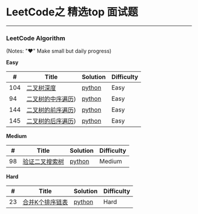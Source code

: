 # LeetCode之 精选top 面试题

---
 
 
### LeetCode Algorithm

(Notes: "&hearts;" Make small but daily progress)

**Easy**

| # | Title | Solution | Difficulty |
|---| ----- | -------- | ---------- |
|104|[二叉树深度](https://leetcode-cn.com/problems/maximum-depth-of-binary-tree/)| [python](./daily/104_2020-05-19.md)|Easy|
|94|[二叉树的中序遍历](https://leetcode-cn.com/problems/binary-tree-inorder-traversal/))| [python](./daily/94_2020-05-19.md)|Easy|
|144|[二叉树的前序遍历](https://leetcode-cn.com/problems/binary-tree-preorder-traversal/))| [python](./daily/144_2020-05-20.md)|Easy|
|145|[二叉树的后序遍历](https://leetcode-cn.com/problems/binary-tree-postorder-traversal/))| [python](./daily/145_2020-05-20.md)|Easy|
    



**Medium**

| # | Title | Solution | Difficulty |
|---| ----- | -------- | ---------- |
|98|[验证二叉搜索树](https://leetcode-cn.com/problems/validate-binary-search-tree/) | [python](./daily/98_2020-06-01.md)|Medium|
 

**Hard**

| # | Title | Solution | Difficulty |
|---| ----- | -------- | ---------- |
|23|[合并K个排序链表](https://leetcode-cn.com/problems/merge-k-sorted-lists/) | [python](./daily/23_2020-05-03.md)|Hard|
 
